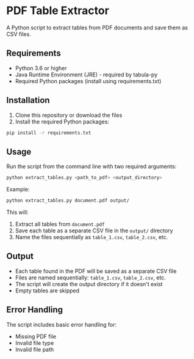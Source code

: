 # PDF Table Extractor

A Python script to extract tables from PDF documents and save them as CSV files.

## Requirements

- Python 3.6 or higher
- Java Runtime Environment (JRE) - required by tabula-py
- Required Python packages (install using requirements.txt)

## Installation

1. Clone this repository or download the files
2. Install the required Python packages:

```bash
pip install -r requirements.txt
```

## Usage

Run the script from the command line with two required arguments:

```bash
python extract_tables.py <path_to_pdf> <output_directory>
```

Example:
```bash
python extract_tables.py document.pdf output/
```

This will:
1. Extract all tables from `document.pdf`
2. Save each table as a separate CSV file in the `output/` directory
3. Name the files sequentially as `table_1.csv`, `table_2.csv`, etc.

## Output

- Each table found in the PDF will be saved as a separate CSV file
- Files are named sequentially: `table_1.csv`, `table_2.csv`, etc.
- The script will create the output directory if it doesn't exist
- Empty tables are skipped

## Error Handling

The script includes basic error handling for:
- Missing PDF file
- Invalid file type
- Invalid file path
